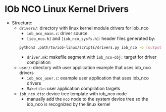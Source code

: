 <!--
SPDX-FileCopyrightText: 2025 IObundle

SPDX-License-Identifier: MIT
-->

# IOb NCO Linux Kernel Drivers
- Structure:
    - `drivers/`: directory with linux kernel module drivers for iob_nco
        - `iob_nco_main.c`: driver source
        - `[iob_nco.h]` and `[iob_nco_sysfs.h]`: header files generated by:
        ```bash
        python3 .path/to/iob-linux/scripts/drivers.py iob_nco -o [output_dir]
        ```
        - `driver.mk`: makefile segment with `iob_nco-obj:` target for driver
          compilation
    - `user/`: directory with user application example that uses iob_nco
      drivers
        - `iob_nco_user.c`: example user application that uses iob_nco
          drivers
        - `Makefile`: user application compilation targets
    - `iob_nco.dts`: device tree template with iob_nco node
        - manually add the `nco` node to the system device tree so the
          iob_nco is recognized by the linux kernel

